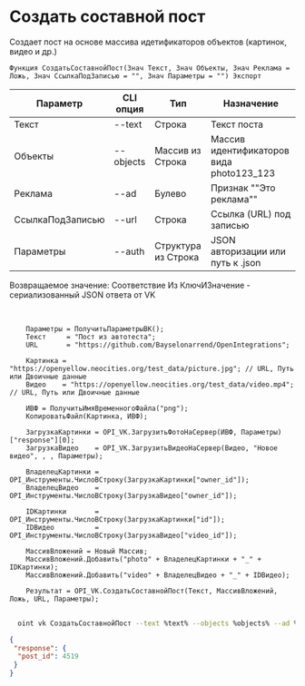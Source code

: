 ﻿---
sidebar_position: 2
---

# Создать составной пост
 Создает пост на основе массива идетификаторов объектов (картинок, видео и др.)



`Функция СоздатьСоставнойПост(Знач Текст, Знач Объекты, Знач Реклама = Ложь, Знач СсылкаПодЗаписью = "", Знач Параметры = "") Экспорт`

  | Параметр | CLI опция | Тип | Назначение |
  |-|-|-|-|
  | Текст | --text | Строка | Текст поста |
  | Объекты | --objects | Массив из Строка | Массив идентификаторов вида photo123_123 |
  | Реклама | --ad | Булево | Признак ""Это реклама"" |
  | СсылкаПодЗаписью | --url | Строка | Ссылка (URL) под записью |
  | Параметры | --auth | Структура из Строка | JSON авторизации или путь к .json |

  
  Возвращаемое значение:   Соответствие Из КлючИЗначение - сериализованный JSON ответа от VK

<br/>




```bsl title="Пример кода"
    Параметры = ПолучитьПараметрыВК();
    Текст     = "Пост из автотеста";
    URL       = "https://github.com/Bayselonarrend/OpenIntegrations";

    Картинка = "https://openyellow.neocities.org/test_data/picture.jpg"; // URL, Путь или Двоичные данные
    Видео    = "https://openyellow.neocities.org/test_data/video.mp4";   // URL, Путь или Двоичные данные

    ИВФ = ПолучитьИмяВременногоФайла("png");
    КопироватьФайл(Картинка, ИВФ);

    ЗагрузкаКартинки = OPI_VK.ЗагрузитьФотоНаСервер(ИВФ, Параметры)["response"][0];
    ЗагрузкаВидео    = OPI_VK.ЗагрузитьВидеоНаСервер(Видео, "Новое видео", , , Параметры);

    ВладелецКартинки = OPI_Инструменты.ЧислоВСтроку(ЗагрузкаКартинки["owner_id"]);
    ВладелецВидео    = OPI_Инструменты.ЧислоВСтроку(ЗагрузкаВидео["owner_id"]);

    IDКартинки       = OPI_Инструменты.ЧислоВСтроку(ЗагрузкаКартинки["id"]);
    IDВидео          = OPI_Инструменты.ЧислоВСтроку(ЗагрузкаВидео["video_id"]);

    МассивВложений = Новый Массив;
    МассивВложений.Добавить("photo" + ВладелецКартинки + "_" + IDКартинки);
    МассивВложений.Добавить("video" + ВладелецВидео + "_" + IDВидео);

    Результат = OPI_VK.СоздатьСоставнойПост(Текст, МассивВложений, Ложь, URL, Параметры);
```



```sh title="Пример команды CLI"
    
  oint vk СоздатьСоставнойПост --text %text% --objects %objects% --ad %ad% --url %url% --auth %auth%

```

```json title="Результат"
{
 "response": {
  "post_id": 4519
 }
}
```

